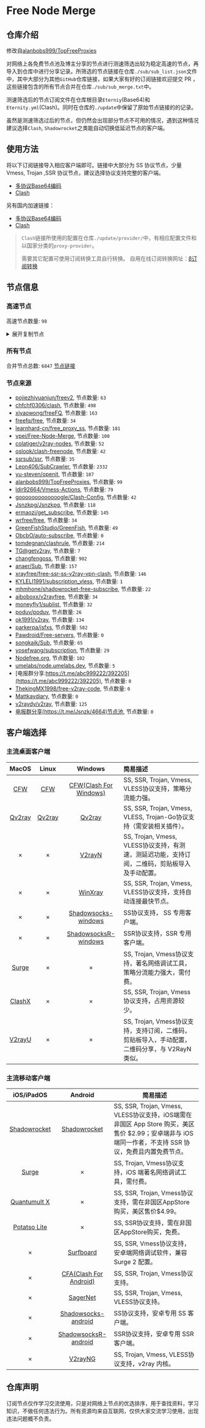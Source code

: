 # Free Node Merge

## 仓库介绍
修改自[alanbobs999/TopFreeProxies](https://github.com/alanbobs999/TopFreeProxies)

对网络上各免费节点池及博主分享的节点进行测速筛选出较为稳定高速的节点，再导入到仓库中进行分享记录。所筛选的节点链接在仓库`./sub/sub_list.json`文件中，其中大部分为其他`GitHub`仓库链接，如果大家有好的订阅链接欢迎提交 PR ，这些链接包含的所有节点合并在仓库`./sub/sub_merge.txt`中。

测速筛选后的节点订阅文件在仓库根目录`Eterniy`(Base64)和`Eternity.yml`(Clash)。同时在仓库的`./update`中保留了原始节点链接的的记录。

虽然是测速筛选过后的节点，但仍然会出现部分节点不可用的情况，遇到这种情况建议选择`Clash`, `Shadowrocket`之类能自动切换低延迟节点的客户端。

## 使用方法
将以下订阅链接导入相应客户端即可。链接中大部分为 SS 协议节点，少量 Vmess, Trojan ,SSR 协议节点，建议选择协议支持完整的客户端。

- [多协议Base64编码](https://raw.githubusercontent.com/arlenWKX/Free-Node-Merge/master/Eternity)
- [Clash](https://raw.githubusercontent.com/arlenWKX/Free-Node-Merge/main/Eternity.yml)

另有国内加速链接：

- [多协议Base64编码](https://cdn.jsdelivr.net/gh/arlenWKX/Free-Node-Merge@main/Eternity)
- [Clash](https://cdn.jsdelivr.net/gh/arlenWKX/Free-Node-Merge@main/Eternity.yml)

>`Clash`链接所使用的配置在仓库`./update/provider/`中，有相应配置文件和以国家分类的`proxy-provider`。
>
>需要其它配置可使用订阅转换工具自行转换。
>自用在线订阅转换网址：[β订阅转换](https://sc.vercel.app/)

## 节点信息
### 高速节点
高速节点数量: `98`
<details>
  <summary>展开复制节点</summary>

    vmess://eyJ2IjoiMiIsInBzIjoiUmVsYXlf8J+HuvCfh7hVUy3wn4e68J+HuFVTXzEzNDZfNDNfNjBNYl8xMDQiLCJhZGQiOiJ1c2Etd2FzaGluZ3Rvbi5sdnVmdC5jb20iLCJwb3J0IjoiNDQzIiwidHlwZSI6Im5vbmUiLCJpZCI6ImFiYTUwZGQ0LTU0ODQtM2IwNS1iMTRhLTQ2NjFjYWY4NjJkNSIsImFpZCI6IjQiLCJuZXQiOiJ3cyIsInBhdGgiOiIvd3MiLCJob3N0IjoidXNhLXdhc2hpbmd0b24ubHZ1ZnQuY29tIiwidGxzIjoidGxzIn0=
    vmess://eyJ2IjoiMiIsInBzIjoiUmVsYXlf8J+HuvCfh7hVUy3wn4e68J+HuFVTXzQ2XzE1XzExTWJfOSIsImFkZCI6InVzYS1kYWxsYXMubHZ1ZnQuY29tIiwicG9ydCI6IjQ0MyIsInR5cGUiOiJub25lIiwiaWQiOiJhYmE1MGRkNC01NDg0LTNiMDUtYjE0YS00NjYxY2FmODYyZDUiLCJhaWQiOiI0IiwibmV0Ijoid3MiLCJwYXRoIjoiL3dzIiwiaG9zdCI6InVzYS1kYWxsYXMubHZ1ZnQuY29tIiwidGxzIjoidGxzIn0=
    vmess://eyJ2IjoiMiIsInBzIjoiX+e+juWbvV9Zb3VUdWJlOlZW56eR5oqAXzk3IiwiYWRkIjoiNDUuMzUuODQuMTYyIiwicG9ydCI6IjQ0MyIsInR5cGUiOiJub25lIiwiaWQiOiJhYmE1MGRkNC01NDg0LTNiMDUtYjE0YS00NjYxY2FmODYyZDUiLCJhaWQiOiI0IiwibmV0Ijoid3MiLCJwYXRoIjoiL3dzIiwiaG9zdCI6InVzYS1kYWxsYXMubHZ1ZnQuY29tIiwidGxzIjoidGxzIn0=
    vmess://eyJ2IjoiMiIsInBzIjoiXzcwOSIsImFkZCI6InVzYS1kYWxsYXMubHZ1ZnQuY29tIiwicG9ydCI6IjQ0MyIsInR5cGUiOiJub25lIiwiaWQiOiJhYmE1MGRkNC01NDg0LTNiMDUtYjE0YS00NjYxY2FmODYyZDUiLCJhaWQiOiI0IiwibmV0Ijoid3MiLCJwYXRoIjoiL3dzIiwiaG9zdCI6InVzYS1kYWxsYXMubHZ1ZnQuY29tIiwidGxzIjoidGxzIn0=
    vmess://eyJ2IjoiMiIsInBzIjoi576O5Zu9IDA1MiIsImFkZCI6IjIwOC45OC40OC4yIiwicG9ydCI6IjQ0MyIsInR5cGUiOiJub25lIiwiaWQiOiJhYmE1MGRkNC01NDg0LTNiMDUtYjE0YS00NjYxY2FmODYyZDUiLCJhaWQiOiI0IiwibmV0Ijoid3MiLCJwYXRoIjoiL3dzIiwiaG9zdCI6Imllc2VpMWVpLmNvbSIsInRscyI6InRscyJ9
    vmess://eyJ2IjoiMiIsInBzIjoiVVNfMjY0OSB8NzcuMjhNYiIsImFkZCI6Imllc2VpMWVpLmNvbSIsInBvcnQiOiI0NDMiLCJ0eXBlIjoibm9uZSIsImlkIjoiYWJhNTBkZDQtNTQ4NC0zYjA1LWIxNGEtNDY2MWNhZjg2MmQ1IiwiYWlkIjoiNCIsIm5ldCI6IndzIiwicGF0aCI6Ii93cyIsImhvc3QiOiJpZXNlaTFlaS5jb20iLCJ0bHMiOiJ0bHMifQ==
    vmess://eyJ2IjoiMiIsInBzIjoi576O5Zu9IDA0MSIsImFkZCI6InVzYS1kYWxsYXMubHZ1ZnQuY29tIiwicG9ydCI6IjQ0MyIsInR5cGUiOiJub25lIiwiaWQiOiJhYmE1MGRkNC01NDg0LTNiMDUtYjE0YS00NjYxY2FmODYyZDUiLCJhaWQiOiI0IiwibmV0Ijoid3MiLCJwYXRoIjoiL3dzIiwiaG9zdCI6InVzYS1kYWxsYXMubHZ1ZnQuY29tIiwidGxzIjoidGxzIn0=
    vmess://eyJ2IjoiMiIsInBzIjoi576O5Zu9IDA1NSIsImFkZCI6Imllc2VpMWVpLmNvbSIsInBvcnQiOiI0NDMiLCJ0eXBlIjoibm9uZSIsImlkIjoiYWJhNTBkZDQtNTQ4NC0zYjA1LWIxNGEtNDY2MWNhZjg2MmQ1IiwiYWlkIjoiNCIsIm5ldCI6IndzIiwicGF0aCI6Ii93cyIsImhvc3QiOiJpZXNlaTFlaS5jb20iLCJ0bHMiOiJ0bHMifQ==
    vmess://eyJ2IjoiMiIsInBzIjoiQ0FfMzI2IHwxNTUuNThNYiIsImFkZCI6InVzYS1idWZmYWxvLmx2dWZ0LmNvbSIsInBvcnQiOiI0NDMiLCJ0eXBlIjoibm9uZSIsImlkIjoiYWJhNTBkZDQtNTQ4NC0zYjA1LWIxNGEtNDY2MWNhZjg2MmQ1IiwiYWlkIjoiNCIsIm5ldCI6IndzIiwicGF0aCI6Ii93cyIsImhvc3QiOiJ1c2EtYnVmZmFsby5sdnVmdC5jb20iLCJ0bHMiOiJ0bHMifQ==
    vmess://eyJ2IjoiMiIsInBzIjoi576O5Zu9IDA1MyIsImFkZCI6IjE5Mi45Ni4yMDQuMjUwIiwicG9ydCI6IjQ0MyIsInR5cGUiOiJub25lIiwiaWQiOiJhYmE1MGRkNC01NDg0LTNiMDUtYjE0YS00NjYxY2FmODYyZDUiLCJhaWQiOiI0IiwibmV0Ijoid3MiLCJwYXRoIjoiL3dzIiwiaG9zdCI6InVzYS13YXNoaW5ndG9uLmx2dWZ0LmNvbSIsInRscyI6InRscyJ9
    vmess://eyJ2IjoiMiIsInBzIjoi576O5Zu9IDA1MiIsImFkZCI6IjIwOC45OC40OC4yIiwicG9ydCI6IjQ0MyIsInR5cGUiOiJub25lIiwiaWQiOiJhYmE1MGRkNC01NDg0LTNiMDUtYjE0YS00NjYxY2FmODYyZDUiLCJhaWQiOiI0IiwibmV0Ijoid3MiLCJwYXRoIjoiL3dzIiwiaG9zdCI6Imllc2VpMWVpLmNvbSIsInRscyI6InRscyJ9
    vmess://eyJ2IjoiMiIsInBzIjoiUmVsYXlf8J+HuvCfh7hVUy3wn4e68J+HuFVTXzQ2XzE1XzExTWJfOSIsImFkZCI6InVzYS1kYWxsYXMubHZ1ZnQuY29tIiwicG9ydCI6IjQ0MyIsInR5cGUiOiJub25lIiwiaWQiOiJhYmE1MGRkNC01NDg0LTNiMDUtYjE0YS00NjYxY2FmODYyZDUiLCJhaWQiOiI0IiwibmV0Ijoid3MiLCJwYXRoIjoiL3dzIiwiaG9zdCI6InVzYS1kYWxsYXMubHZ1ZnQuY29tIiwidGxzIjoidGxzIn0=
    vmess://eyJ2IjoiMiIsInBzIjoiUmVsYXlf576O5Zu9LV8yMjQ3IiwiYWRkIjoiMTkyLjk2LjIwNC4yNTAiLCJwb3J0IjoiNDQzIiwidHlwZSI6Im5vbmUiLCJpZCI6ImFiYTUwZGQ0LTU0ODQtM2IwNS1iMTRhLTQ2NjFjYWY4NjJkNSIsImFpZCI6IjQiLCJuZXQiOiJ3cyIsInBhdGgiOiIvd3MiLCJob3N0IjoidXNhLXdhc2hpbmd0b24ubHZ1ZnQuY29tIiwidGxzIjoidGxzIn0=
    vmess://eyJ2IjoiMiIsInBzIjoiVVMtT3Blbml0Lm1sIiwiYWRkIjoidXNhLXdhc2hpbmd0b24ubHZ1ZnQuY29tIiwicG9ydCI6IjQ0MyIsInR5cGUiOiJub25lIiwiaWQiOiJhYmE1MGRkNC01NDg0LTNiMDUtYjE0YS00NjYxY2FmODYyZDUiLCJhaWQiOiI0IiwibmV0Ijoid3MiLCJwYXRoIjoiL3dzIiwiaG9zdCI6InVzYS13YXNoaW5ndG9uLmx2dWZ0LmNvbSIsInRscyI6InRscyJ9
    vmess://eyJ2IjoiMiIsInBzIjoiVVNfMjU5OSB8MTk4LjI3TWIiLCJhZGQiOiJ1c2Etd2FzaGluZ3Rvbi5sdnVmdC5jb20iLCJwb3J0IjoiNDQzIiwidHlwZSI6Im5vbmUiLCJpZCI6ImFiYTUwZGQ0LTU0ODQtM2IwNS1iMTRhLTQ2NjFjYWY4NjJkNSIsImFpZCI6IjQiLCJuZXQiOiJ3cyIsInBhdGgiOiIvd3MiLCJob3N0IjoidXNhLXdhc2hpbmd0b24ubHZ1ZnQuY29tIiwidGxzIjoidGxzIn0=
    vmess://eyJ2IjoiMiIsInBzIjoiVVNfMjYxOCB8NjAuNDVNYiIsImFkZCI6Imllc2VpMWVpLmNvbSIsInBvcnQiOiI0NDMiLCJ0eXBlIjoibm9uZSIsImlkIjoiYWJhNTBkZDQtNTQ4NC0zYjA1LWIxNGEtNDY2MWNhZjg2MmQ1IiwiYWlkIjoiNCIsIm5ldCI6IndzIiwicGF0aCI6Ii93cyIsImhvc3QiOiJpZXNlaTFlaS5jb20iLCJ0bHMiOiJ0bHMifQ==
    vmess://eyJ2IjoiMiIsInBzIjoi576O5Zu9IDA0MCIsImFkZCI6IjE5Mi4xODYuMTI5LjY2IiwicG9ydCI6IjQ0MyIsInR5cGUiOiJub25lIiwiaWQiOiJhYmE1MGRkNC01NDg0LTNiMDUtYjE0YS00NjYxY2FmODYyZDUiLCJhaWQiOiI0IiwibmV0Ijoid3MiLCJwYXRoIjoiL3dzIiwiaG9zdCI6InVzYS1idWZmYWxvLmx2dWZ0LmNvbSIsInRscyI6InRscyJ9
    vmess://eyJ2IjoiMiIsInBzIjoiVVMtT3Blbml0Lm1sIiwiYWRkIjoidXNhLWRhbGxhcy5sdnVmdC5jb20iLCJwb3J0IjoiNDQzIiwidHlwZSI6Im5vbmUiLCJpZCI6ImFiYTUwZGQ0LTU0ODQtM2IwNS1iMTRhLTQ2NjFjYWY4NjJkNSIsImFpZCI6IjQiLCJuZXQiOiJ3cyIsInBhdGgiOiIvd3MiLCJob3N0IjoidXNhLWRhbGxhcy5sdnVmdC5jb20iLCJ0bHMiOiJ0bHMifQ==
    vmess://eyJ2IjoiMiIsInBzIjoiVVNfMjYwOSB8MTM4LjMzTWIiLCJhZGQiOiJ1c2EtZGFsbGFzLmx2dWZ0LmNvbSIsInBvcnQiOiI0NDMiLCJ0eXBlIjoibm9uZSIsImlkIjoiYWJhNTBkZDQtNTQ4NC0zYjA1LWIxNGEtNDY2MWNhZjg2MmQ1IiwiYWlkIjoiNCIsIm5ldCI6IndzIiwicGF0aCI6Ii93cyIsImhvc3QiOiJ1c2EtZGFsbGFzLmx2dWZ0LmNvbSIsInRscyI6InRscyJ9
    vmess://eyJ2IjoiMiIsInBzIjoi576O5Zu9IDA0MCIsImFkZCI6IjE5Mi4xODYuMTI5LjY2IiwicG9ydCI6IjQ0MyIsInR5cGUiOiJub25lIiwiaWQiOiJhYmE1MGRkNC01NDg0LTNiMDUtYjE0YS00NjYxY2FmODYyZDUiLCJhaWQiOiI0IiwibmV0Ijoid3MiLCJwYXRoIjoiL3dzIiwiaG9zdCI6InVzYS1idWZmYWxvLmx2dWZ0LmNvbSIsInRscyI6InRscyJ9
    vmess://eyJ2IjoiMiIsInBzIjoi576O5Zu9IDAzOSIsImFkZCI6InVzYS1idWZmYWxvLmx2dWZ0LmNvbSIsInBvcnQiOiI0NDMiLCJ0eXBlIjoibm9uZSIsImlkIjoiYWJhNTBkZDQtNTQ4NC0zYjA1LWIxNGEtNDY2MWNhZjg2MmQ1IiwiYWlkIjoiNCIsIm5ldCI6IndzIiwicGF0aCI6Ii93cyIsImhvc3QiOiJ1c2EtYnVmZmFsby5sdnVmdC5jb20iLCJ0bHMiOiJ0bHMifQ==
    vmess://eyJ2IjoiMiIsInBzIjoi576O5Zu9IDA0MSIsImFkZCI6IjE5Mi4xODYuMTI5LjY2IiwicG9ydCI6IjQ0MyIsInR5cGUiOiJub25lIiwiaWQiOiJhYmE1MGRkNC01NDg0LTNiMDUtYjE0YS00NjYxY2FmODYyZDUiLCJhaWQiOiI0IiwibmV0Ijoid3MiLCJwYXRoIjoiL3dzIiwiaG9zdCI6InVzYS1idWZmYWxvLmx2dWZ0LmNvbSIsInRscyI6InRscyJ9
    vmess://eyJ2IjoiMiIsInBzIjoiQ0FfMzE5IHwxNDkuNDJNYiIsImFkZCI6InVzYS1idWZmYWxvLmx2dWZ0LmNvbSIsInBvcnQiOiI0NDMiLCJ0eXBlIjoibm9uZSIsImlkIjoiYWJhNTBkZDQtNTQ4NC0zYjA1LWIxNGEtNDY2MWNhZjg2MmQ1IiwiYWlkIjoiNCIsIm5ldCI6IndzIiwicGF0aCI6Ii93cyIsImhvc3QiOiJ1c2EtYnVmZmFsby5sdnVmdC5jb20iLCJ0bHMiOiJ0bHMifQ==
    vmess://eyJ2IjoiMiIsInBzIjoi576O5Zu9IDA1OSIsImFkZCI6InVzYS13YXNoaW5ndG9uLmx2dWZ0LmNvbSIsInBvcnQiOiI0NDMiLCJ0eXBlIjoibm9uZSIsImlkIjoiYWJhNTBkZDQtNTQ4NC0zYjA1LWIxNGEtNDY2MWNhZjg2MmQ1IiwiYWlkIjoiNCIsIm5ldCI6IndzIiwicGF0aCI6Ii93cyIsImhvc3QiOiJ1c2Etd2FzaGluZ3Rvbi5sdnVmdC5jb20iLCJ0bHMiOiJ0bHMifQ==
    trojan://05742120-ce23-4cc8-88f5-6d221ce45bf4@fhcarm1.gaox.ml:443?allowInsecure=1#US_2702%20%7C87.65Mb
    vmess://eyJ2IjoiMiIsInBzIjoi576O5Zu9IDA2MiIsImFkZCI6IjY1LjQ5LjIxNC4xODUiLCJwb3J0IjoiMzA2NTgiLCJ0eXBlIjoibm9uZSIsImlkIjoiMzUxYzY0YzEtMmY3ZC00OTAwLWEyZDItOGYwOWE2NTAxNjAzIiwiYWlkIjoiMCIsIm5ldCI6InRjcCIsInBhdGgiOiIvc3Nyc3ViIiwiaG9zdCI6InY0LnNzcnN1Yi5jb20iLCJ0bHMiOiIifQ==
    vmess://eyJ2IjoiMiIsInBzIjoi6L+Z5Lqb6IqC54K55Y+q6IO95aSH55So5oiW6ICF6Ziy5q2i5aSx6IGU77yM6Jm954S26LSo6YeP5bm25LiN5piv5b6I5aW977yM5Lmf6K+35L2O6LCD5L2/55SoOikiLCJhZGQiOiI2NS40OS4yMTQuMTg1IiwicG9ydCI6IjMwNjU4IiwidHlwZSI6Im5vbmUiLCJpZCI6IjM1MWM2NGMxLTJmN2QtNDkwMC1hMmQyLThmMDlhNjUwMTYwMyIsImFpZCI6IjAiLCJuZXQiOiJ0Y3AiLCJwYXRoIjoiLyIsImhvc3QiOiI2NS40OS4yMTQuMTg1IiwidGxzIjoiIn0=
    vmess://eyJ2IjoiMiIsInBzIjoi576O5Zu9IDA1MyIsImFkZCI6IjE5Mi45Ni4yMDQuMjUwIiwicG9ydCI6IjQ0MyIsInR5cGUiOiJub25lIiwiaWQiOiJhYmE1MGRkNC01NDg0LTNiMDUtYjE0YS00NjYxY2FmODYyZDUiLCJhaWQiOiI0IiwibmV0Ijoid3MiLCJwYXRoIjoiL3dzIiwiaG9zdCI6InVzYS13YXNoaW5ndG9uLmx2dWZ0LmNvbSIsInRscyI6InRscyJ9
    vmess://eyJ2IjoiMiIsInBzIjoiVVMiLCJhZGQiOiI2NS40OS4yMTQuMTg1IiwicG9ydCI6IjMwNjU4IiwidHlwZSI6Im5vbmUiLCJpZCI6IjM1MWM2NGMxLTJmN2QtNDkwMC1hMmQyLThmMDlhNjUwMTYwMyIsImFpZCI6IjAiLCJuZXQiOiJ0Y3AiLCJwYXRoIjoiL3dzIiwiaG9zdCI6IjE1NC45NC4yMTQuMiIsInRscyI6IiJ9
    vmess://eyJ2IjoiMiIsInBzIjoi576O5Zu9XzI2MzciLCJhZGQiOiI2NS40OS4yMTQuMTg1IiwicG9ydCI6IjMwNjU4IiwidHlwZSI6Im5vbmUiLCJpZCI6IjM1MWM2NGMxLTJmN2QtNDkwMC1hMmQyLThmMDlhNjUwMTYwMyIsImFpZCI6IjAiLCJuZXQiOiJ0Y3AiLCJwYXRoIjoiLyIsImhvc3QiOiIiLCJ0bHMiOiIifQ==
    vmess://eyJ2IjoiMiIsInBzIjoiVVMtT3Blbml0Lm1sIiwiYWRkIjoiMTg1LjIwMi4xNzIuMjQzIiwicG9ydCI6IjQwOTQxIiwidHlwZSI6Im5vbmUiLCJpZCI6IjQ4NTM3ODIwLTE0ZjMtNGRlNy1kMjZlLWEzYjg4YmNmMDE1YSIsImFpZCI6IjAiLCJuZXQiOiJ0Y3AiLCJwYXRoIjoiL3dzIiwiaG9zdCI6IjE1NC45NC4yMTQuMiIsInRscyI6IiJ9
    vmess://eyJ2IjoiMiIsInBzIjoi576O5Zu9IiwiYWRkIjoiNjUuNDkuMjE0LjE4NSIsInBvcnQiOiIzMDY1OCIsInR5cGUiOiJub25lIiwiaWQiOiIzNTFjNjRjMS0yZjdkLTQ5MDAtYTJkMi04ZjA5YTY1MDE2MDMiLCJhaWQiOiIwIiwibmV0IjoidGNwIiwicGF0aCI6Ii8iLCJob3N0IjoiNjUuNDkuMjE0LjE4NSIsInRscyI6IiJ9
    vmess://eyJ2IjoiMiIsInBzIjoi576O5Zu9IiwiYWRkIjoiNjUuNDkuMjE0LjE4NSIsInBvcnQiOiIzMDY1OCIsInR5cGUiOiJub25lIiwiaWQiOiIzNTFjNjRjMS0yZjdkLTQ5MDAtYTJkMi04ZjA5YTY1MDE2MDMiLCJhaWQiOiIwIiwibmV0IjoidGNwIiwicGF0aCI6Ii93cyIsImhvc3QiOiI2NS40OS4yMTQuMTg1IiwidGxzIjoiIn0=
    vmess://eyJ2IjoiMiIsInBzIjoiVVNfMjY2MiB8MTI5LjgwTWIiLCJhZGQiOiJ1c2EtZGFsbGFzLmx2dWZ0LmNvbSIsInBvcnQiOiI0NDMiLCJ0eXBlIjoibm9uZSIsImlkIjoiYWJhNTBkZDQtNTQ4NC0zYjA1LWIxNGEtNDY2MWNhZjg2MmQ1IiwiYWlkIjoiNCIsIm5ldCI6IndzIiwicGF0aCI6Ii93cyIsImhvc3QiOiJ1c2EtZGFsbGFzLmx2dWZ0LmNvbSIsInRscyI6InRscyJ9
    vmess://eyJ2IjoiMiIsInBzIjoi576O5Zu9IDA1NyIsImFkZCI6IjE4NS4yMDIuMTcyLjI0MyIsInBvcnQiOiI0MDk0MSIsInR5cGUiOiJub25lIiwiaWQiOiI0ODUzNzgyMC0xNGYzLTRkZTctZDI2ZS1hM2I4OGJjZjAxNWEiLCJhaWQiOiIwIiwibmV0IjoidGNwIiwicGF0aCI6Ii93cyIsImhvc3QiOiJsdnVmdC5jb20iLCJ0bHMiOiIifQ==
    vmess://eyJ2IjoiMiIsInBzIjoiVVMiLCJhZGQiOiI2NS40OS4yMTQuMTg1IiwicG9ydCI6IjMwNjU4IiwidHlwZSI6Im5vbmUiLCJpZCI6IjM1MWM2NGMxLTJmN2QtNDkwMC1hMmQyLThmMDlhNjUwMTYwMyIsImFpZCI6IjAiLCJuZXQiOiJ0Y3AiLCJwYXRoIjoiLyIsImhvc3QiOiIxMDQuMTY4LjEzLjgiLCJ0bHMiOiIifQ==
    trojan://e23f408a-012e-4030-8b31-02022031cb50@fhcamd1.gaox.ml:443?allowInsecure=1#NL_1042%20%7C45.30Mb
    trojan://05742120-ce23-4cc8-88f5-6d221ce45bf4@fhcarm1.gaox.ml:443?allowInsecure=0#github.com%2Fv2rayfree%20-%20%E7%BE%8E%E5%9B%BD%20%2018
    trojan://05742120-ce23-4cc8-88f5-6d221ce45bf4@fhcarm1.gaox.ml:443?allowInsecure=1#%E7%BE%8E%E5%9B%BD%28nodefree.org%2B%E5%85%8D%E8%B4%B9%E8%8A%82%E7%82%B9%E6%AF%8F%E6%97%A5%E6%9B%B4%E6%96%B0%29_10
    vmess://eyJ2IjoiMiIsInBzIjoiVVNfMjYwNCB8MTA2LjM1TWIiLCJhZGQiOiIxODUuMjAyLjE3Mi4yNDMiLCJwb3J0IjoiNDA5NDEiLCJ0eXBlIjoibm9uZSIsImlkIjoiNDg1Mzc4MjAtMTRmMy00ZGU3LWQyNmUtYTNiODhiY2YwMTVhIiwiYWlkIjoiMCIsIm5ldCI6InRjcCIsInBhdGgiOiIvIiwiaG9zdCI6IiIsInRscyI6IiJ9
    vmess://eyJ2IjoiMiIsInBzIjoi5qyi6L+O6K6i6ZiF6ZKx56eR5oqAMDQzMF/wn4e68J+HuF9VU1/nvo7lm71fNDAiLCJhZGQiOiJzYW5mcmFuY2lzY29sYWZheWV0dGUuY2x1YiIsInBvcnQiOiI0NDMiLCJ0eXBlIjoibm9uZSIsImlkIjoiY2MwYjQ0NjktYzBlNS00ZWZiLThmNjktYTZkZjY0ZGIyNGVlIiwiYWlkIjoiMCIsIm5ldCI6IndzIiwicGF0aCI6Ii9uZXVyb21hbmNlciIsImhvc3QiOiJzYW5mcmFuY2lzY29sYWZheWV0dGUuY2x1YiIsInRscyI6InRscyJ9
    trojan://05742120-ce23-4cc8-88f5-6d221ce45bf4@fhcarm1.gaox.ml:443?allowInsecure=1#US_2702%20%7C87.65Mb
    trojan://05742120-ce23-4cc8-88f5-6d221ce45bf4@fhcarm1.gaox.ml:443?allowInsecure=0#github.com%2Ffreefq%20-%20%E7%BE%8E%E5%9B%BD%20%2022
    vmess://eyJ2IjoiMiIsInBzIjoi576O5Zu9IiwiYWRkIjoiMTA0LjI0My4yNi4xMTIiLCJwb3J0IjoiMjE3MzUiLCJ0eXBlIjoibm9uZSIsImlkIjoiMDQ1ZjU5NTctMTU3ZC00NjY0LThiOGQtMWIyZmRhMjAyMzg4IiwiYWlkIjoiMCIsIm5ldCI6IndzIiwicGF0aCI6Ii8iLCJob3N0IjoiIiwidGxzIjoiIn0=
    vmess://eyJ2IjoiMiIsInBzIjoiVVMtT3Blbml0Lm1sIiwiYWRkIjoiNjUuNDkuMjE0LjE4NSIsInBvcnQiOiIzMDY1OCIsInR5cGUiOiJub25lIiwiaWQiOiIzNTFjNjRjMS0yZjdkLTQ5MDAtYTJkMi04ZjA5YTY1MDE2MDMiLCJhaWQiOiIwIiwibmV0IjoidGNwIiwicGF0aCI6Ii8iLCJob3N0IjoiMTA0LjE2OC4xMy44IiwidGxzIjoiIn0=
    ss://Y2hhY2hhMjAtaWV0Zi1wb2x5MTMwNTpHIXlCd1BXSDNWYW8@51.161.118.38:805#CA%E5%8A%A0%E6%8B%BF%E5%A4%A7%28Youtube%E6%8A%80%E6%9C%AF%E5%88%86%E4%BA%AB%E5%AE%A4%29
    trojan://05742120-ce23-4cc8-88f5-6d221ce45bf4@fhcarm1.gaox.ml:443?allowInsecure=0#Relay_%F0%9F%87%BA%F0%9F%87%B8US-%F0%9F%87%BA%F0%9F%87%B8US_651%20%7C21.11Mb
    trojan://05742120-ce23-4cc8-88f5-6d221ce45bf4@fhcarm1.gaox.ml:443?allowInsecure=1#%E7%BE%8E%E5%9B%BD%28nodefree.org%2B%E5%85%8D%E8%B4%B9%E8%8A%82%E7%82%B9%E6%AF%8F%E6%97%A5%E6%9B%B4%E6%96%B0%29_10
    vmess://eyJ2IjoiMiIsInBzIjoiVVMtT3Blbml0Lm1sIiwiYWRkIjoiYWEua2F5YWxvLmNvbSIsInBvcnQiOiIyNjI2NyIsInR5cGUiOiJub25lIiwiaWQiOiI5NzU3Y2RiYS1jNzViLTRiOTQtOWUzMS03OTU2ZGM3ZDg1MmEiLCJhaWQiOiIwIiwibmV0Ijoid3MiLCJwYXRoIjoiL3dpcyIsImhvc3QiOiJhYS5rYXlhbG8uY29tIiwidGxzIjoiIn0=
    trojan://e23f408a-012e-4030-8b31-02022031cb50@fhcamd1.gaox.ml:443?allowInsecure=1#NL_1037%20%7C85.01Mb
    trojan://05742120-ce23-4cc8-88f5-6d221ce45bf4@fhcarm1.gaox.ml:443?allowInsecure=0#%E8%BF%99%E4%BA%9B%E8%8A%82%E7%82%B9%E5%8F%AA%E8%83%BD%E5%A4%87%E7%94%A8%E6%88%96%E8%80%85%E9%98%B2%E6%AD%A2%E5%A4%B1%E8%81%94%EF%BC%8C%E8%99%BD%E7%84%B6%E8%B4%A8%E9%87%8F%E5%B9%B6%E4%B8%8D%E6%98%AF%E5%BE%88%E5%A5%BD%EF%BC%8C%E4%B9%9F%E8%AF%B7%E4%BD%8E%E8%B0%83%E4%BD%BF%E7%94%A8%3A%29
    vmess://eyJ2IjoiMiIsInBzIjoi576O5Zu977yIVEdhdOmYv+S8n+enkeaKgC/msrnnrqHvvIk1Xzk2IiwiYWRkIjoiMTg1LjIwMi4xNzIuMjQzIiwicG9ydCI6IjQwOTQxIiwidHlwZSI6Im5vbmUiLCJpZCI6IjQ4NTM3ODIwLTE0ZjMtNGRlNy1kMjZlLWEzYjg4YmNmMDE1YSIsImFpZCI6IjAiLCJuZXQiOiJ0Y3AiLCJwYXRoIjoiLyIsImhvc3QiOiIiLCJ0bHMiOiIifQ==
    vmess://eyJ2IjoiMiIsInBzIjoiUmVsYXlfXzE1OV83N01iXzYxIiwiYWRkIjoic2FuZnJhbmNpc2NvbGFmYXlldHRlLmNsdWIiLCJwb3J0IjoiNDQzIiwidHlwZSI6Im5vbmUiLCJpZCI6ImNjMGI0NDY5LWMwZTUtNGVmYi04ZjY5LWE2ZGY2NGRiMjRlZSIsImFpZCI6IjAiLCJuZXQiOiJ3cyIsInBhdGgiOiIvbmV1cm9tYW5jZXIiLCJob3N0Ijoic2FuZnJhbmNpc2NvbGFmYXlldHRlLmNsdWIiLCJ0bHMiOiJ0bHMifQ==
    vmess://eyJ2IjoiMiIsInBzIjoi576O5Zu9IDA0NyIsImFkZCI6InNhbmZyYW5jaXNjb2xhZmF5ZXR0ZS5jbHViIiwicG9ydCI6IjQ0MyIsInR5cGUiOiJub25lIiwiaWQiOiJjYzBiNDQ2OS1jMGU1LTRlZmItOGY2OS1hNmRmNjRkYjI0ZWUiLCJhaWQiOiIwIiwibmV0Ijoid3MiLCJwYXRoIjoiL25ldXJvbWFuY2VyIiwiaG9zdCI6InNhbmZyYW5jaXNjb2xhZmF5ZXR0ZS5jbHViIiwidGxzIjoidGxzIn0=
    trojan://58d32c66-43b1-4561-9951-d87c9123774e@jgwld4.gaox.ml:443?allowInsecure=0&sni=jgwld4.gaox.ml#GB-%E9%AB%98%E9%80%9F%E8%8A%82%E7%82%B9%E8%B4%AD%E4%B9%B0%EF%BC%9Av1.mk%2Fvip%EF%BC%88%E6%B5%8F%E8%A7%88%E5%99%A8%E6%89%93%E5%BC%80%EF%BC%89
    trojan://71b55a84-3fac-4458-abff-eaad79219c91@jgwld3.gaox.ml:443?allowInsecure=1#%E6%AC%A7%E6%B4%B2%28%E6%AC%A2%E8%BF%8E%E8%AE%A2%E9%98%85Youtube%E7%A0%B4%E8%A7%A3%E8%B5%84%E6%BA%90%E5%90%9B%29
    trojan://71b55a84-3fac-4458-abff-eaad79219c91@jgwld3.gaox.ml:443?allowInsecure=1#GB-Openit.ml
    vmess://eyJ2IjoiMiIsInBzIjoiU0dfMTI1MiB8NTguNDFNYiIsImFkZCI6InNhbmZyYW5jaXNjb2xhZmF5ZXR0ZS5jbHViIiwicG9ydCI6IjQ0MyIsInR5cGUiOiJub25lIiwiaWQiOiJjYzBiNDQ2OS1jMGU1LTRlZmItOGY2OS1hNmRmNjRkYjI0ZWUiLCJhaWQiOiIwIiwibmV0Ijoid3MiLCJwYXRoIjoiL25ldXJvbWFuY2VyIiwiaG9zdCI6InNhbmZyYW5jaXNjb2xhZmF5ZXR0ZS5jbHViIiwidGxzIjoidGxzIn0=
    vmess://eyJ2IjoiMiIsInBzIjoi576O5Zu9IDA2MiIsImFkZCI6IjY3LjIxLjcyLjQxIiwicG9ydCI6IjQ0MyIsInR5cGUiOiJub25lIiwiaWQiOiIyNTY2ZDAwZi0yMThjLTQ4ZjctOWEzNi0xM2QzZDZmMWE3MjQiLCJhaWQiOiI2NCIsIm5ldCI6IndzIiwicGF0aCI6Ii9wYXRoLzE3MzQxODE0MTEyMyIsImhvc3QiOiJ3d3cuMTcwODAxMDAueHl6IiwidGxzIjoidGxzIn0=
    ss://YWVzLTI1Ni1nY206UENubkg2U1FTbmZvUzI3@54.38.72.170:8091#%28Youtube%E6%8A%80%E6%9C%AF%E5%88%86%E4%BA%AB%E5%AE%A4%29%F0%9F%87%AB%F0%9F%87%B7%E6%B3%95%E5%9B%BD%207
    vmess://eyJ2IjoiMiIsInBzIjoiVVMtT3Blbml0Lm1sIiwiYWRkIjoiMTUwLjIzMC40My42NSIsInBvcnQiOiIxNDU2NCIsInR5cGUiOiJub25lIiwiaWQiOiIxNTU2ZTA0MC0zMWQzLTRjNDctYjBkMi1kZGY4ODgwMTBiNGUiLCJhaWQiOiIwIiwibmV0IjoidGNwIiwicGF0aCI6Ii93cyIsImhvc3QiOiIxNTQuOTQuMjE0LjIiLCJ0bHMiOiIifQ==
    vmess://eyJ2IjoiMiIsInBzIjoi576O5Zu9IDA1NyIsImFkZCI6IjE4NS4yMDIuMTcyLjI0MyIsInBvcnQiOiI0MDk0MSIsInR5cGUiOiJub25lIiwiaWQiOiI0ODUzNzgyMC0xNGYzLTRkZTctZDI2ZS1hM2I4OGJjZjAxNWEiLCJhaWQiOiIwIiwibmV0IjoidGNwIiwicGF0aCI6Ii93cyIsImhvc3QiOiJsdnVmdC5jb20iLCJ0bHMiOiIifQ==
    vmess://eyJ2IjoiMiIsInBzIjoi576O5Zu9IDA3NiIsImFkZCI6IjE1MC4yMzAuNDMuNjUiLCJwb3J0IjoiMTQ1NjQiLCJ0eXBlIjoibm9uZSIsImlkIjoiMTU1NmUwNDAtMzFkMy00YzQ3LWIwZDItZGRmODg4MDEwYjRlIiwiYWlkIjoiMCIsIm5ldCI6InRjcCIsInBhdGgiOiIvIiwiaG9zdCI6IiIsInRscyI6IiJ9
    vmess://eyJ2IjoiMiIsInBzIjoi576O5Zu9IDA0OCIsImFkZCI6IjY1LjQ5LjIxNC4xODUiLCJwb3J0IjoiMzA2NTgiLCJ0eXBlIjoibm9uZSIsImlkIjoiMzUxYzY0YzEtMmY3ZC00OTAwLWEyZDItOGYwOWE2NTAxNjAzIiwiYWlkIjoiMCIsIm5ldCI6InRjcCIsInBhdGgiOiIvbmV1cm9tYW5jZXIiLCJob3N0Ijoic2FuZnJhbmNpc2NvbGFmYXlldHRlLmNsdWIiLCJ0bHMiOiIifQ==
    vmess://eyJ2IjoiMiIsInBzIjoi576O5Zu9IDA1MCIsImFkZCI6IjIwLjEyMy4xODcuMjEyIiwicG9ydCI6IjI3OTMxIiwidHlwZSI6Im5vbmUiLCJpZCI6IjI1NmVhZTQxLTBiOGYtNGZhYS1iY2U4LTYzNjYwMTFkYzE5ZiIsImFpZCI6IjAiLCJuZXQiOiJ0Y3AiLCJwYXRoIjoiL2luZGV4IiwiaG9zdCI6ImhrYXoxLnhtcnRoLW5vZGUueHl6IiwidGxzIjoiIn0=
    trojan://05742120-ce23-4cc8-88f5-6d221ce45bf4@fhcarm1.gaox.ml:443?allowInsecure=0#github.com%2Ffreefq%20-%20%E7%BE%8E%E5%9B%BD%20%2018
    trojan://sharecentre@ussc.scsevers.cf:443?allowInsecure=1#US_2700%20%7C77.61Mb
    vmess://eyJ2IjoiMiIsInBzIjoi6L+Z5Lqb6IqC54K55Y+q6IO95aSH55So5oiW6ICF6Ziy5q2i5aSx6IGU77yM6Jm954S26LSo6YeP5bm25LiN5piv5b6I5aW977yM5Lmf6K+35L2O6LCD5L2/55SoOikiLCJhZGQiOiIyMC4xMjMuMTg3LjIxMiIsInBvcnQiOiIyNzkzMSIsInR5cGUiOiJub25lIiwiaWQiOiIyNTZlYWU0MS0wYjhmLTRmYWEtYmNlOC02MzY2MDExZGMxOWYiLCJhaWQiOiIwIiwibmV0IjoidGNwIiwicGF0aCI6Ii8iLCJob3N0IjoiMjAuMTIzLjE4Ny4yMTIiLCJ0bHMiOiIifQ==
    vmess://eyJ2IjoiMiIsInBzIjoi576O5Zu9RFhDIFRlY2hub2xvZ3kgNSIsImFkZCI6IjIwLjEyMy4xODcuMjEyIiwicG9ydCI6IjI3OTMxIiwidHlwZSI6Im5vbmUiLCJpZCI6IjI1NmVhZTQxLTBiOGYtNGZhYS1iY2U4LTYzNjYwMTFkYzE5ZiIsImFpZCI6IjAiLCJuZXQiOiJ0Y3AiLCJwYXRoIjoiLyIsImhvc3QiOiIiLCJ0bHMiOiIifQ==
    vmess://eyJ2IjoiMiIsInBzIjoiVVMiLCJhZGQiOiIxNTUuMjQ4LjIwMi4yMDMiLCJwb3J0IjoiMTQ1NjQiLCJ0eXBlIjoibm9uZSIsImlkIjoiNGEwZGEzNzktYTdjYy00Mzg5LTg4ZDctNDU1MTRiODk2ODgzIiwiYWlkIjoiMCIsIm5ldCI6InRjcCIsInBhdGgiOiIvIiwiaG9zdCI6IjYxLjIyMi4yMDIuMTQwIiwidGxzIjoiIn0=
    vmess://eyJ2IjoiMiIsInBzIjoiTkwiLCJhZGQiOiIyMC4xMjMuMTg3LjIxMiIsInBvcnQiOiIyNzkzMSIsInR5cGUiOiJub25lIiwiaWQiOiIyNTZlYWU0MS0wYjhmLTRmYWEtYmNlOC02MzY2MDExZGMxOWYiLCJhaWQiOiIwIiwibmV0IjoidGNwIiwicGF0aCI6Ii8iLCJob3N0IjoiMTA0LjE2OC4xMy44IiwidGxzIjoiIn0=
    vmess://eyJ2IjoiMiIsInBzIjoiR0JfNzY5IHw1MS4yMU1iIiwiYWRkIjoidWstbWFuY2hlc3Rlci5laXcyZWVtby5jb20iLCJwb3J0IjoiNDQzIiwidHlwZSI6Im5vbmUiLCJpZCI6ImFiYTUwZGQ0LTU0ODQtM2IwNS1iMTRhLTQ2NjFjYWY4NjJkNSIsImFpZCI6IjQiLCJuZXQiOiJ3cyIsInBhdGgiOiIvd3MiLCJob3N0IjoidWstbWFuY2hlc3Rlci5laXcyZWVtby5jb20iLCJ0bHMiOiJ0bHMifQ==
    vmess://eyJ2IjoiMiIsInBzIjoi6I235YWwIiwiYWRkIjoiMjAuMTIzLjE4Ny4yMTIiLCJwb3J0IjoiMjc5MzEiLCJ0eXBlIjoibm9uZSIsImlkIjoiMjU2ZWFlNDEtMGI4Zi00ZmFhLWJjZTgtNjM2NjAxMWRjMTlmIiwiYWlkIjoiMCIsIm5ldCI6InRjcCIsInBhdGgiOiIvd2lzIiwiaG9zdCI6IjIwLjEyMy4xODcuMjEyIiwidGxzIjoiIn0=
    trojan://d7fd8aaa-4581-4281-80aa-4b63e5e1f157@jgwld2.gaox.ml:443?allowInsecure=0#Relay_%F0%9F%87%AC%F0%9F%87%A7GB-%F0%9F%87%AC%F0%9F%87%A7GB_347%20%7C%206.59Mb
    vmess://eyJ2IjoiMiIsInBzIjoi576O5Zu9XzI2MzgiLCJhZGQiOiIyMC4xMjMuMTg3LjIxMiIsInBvcnQiOiIyNzkzMSIsInR5cGUiOiJub25lIiwiaWQiOiIyNTZlYWU0MS0wYjhmLTRmYWEtYmNlOC02MzY2MDExZGMxOWYiLCJhaWQiOiIwIiwibmV0IjoidGNwIiwicGF0aCI6Ii8iLCJob3N0IjoiIiwidGxzIjoiIn0=
    vmess://eyJ2IjoiMiIsInBzIjoiTkwtT3Blbml0Lm1sIiwiYWRkIjoiMjAuMTIzLjE4Ny4yMTIiLCJwb3J0IjoiMjc5MzEiLCJ0eXBlIjoibm9uZSIsImlkIjoiMjU2ZWFlNDEtMGI4Zi00ZmFhLWJjZTgtNjM2NjAxMWRjMTlmIiwiYWlkIjoiMCIsIm5ldCI6InRjcCIsInBhdGgiOiIvIiwiaG9zdCI6IjEwNC4xNjguMTMuOCIsInRscyI6IiJ9
    vmess://eyJ2IjoiMiIsInBzIjoiTkwiLCJhZGQiOiIyMC4xMjMuMTg3LjIxMiIsInBvcnQiOiIyNzkzMSIsInR5cGUiOiJub25lIiwiaWQiOiIyNTZlYWU0MS0wYjhmLTRmYWEtYmNlOC02MzY2MDExZGMxOWYiLCJhaWQiOiIwIiwibmV0IjoidGNwIiwicGF0aCI6Ii93cyIsImhvc3QiOiI0NS4zNS44NC4xNjIiLCJ0bHMiOiIifQ==
    vmess://eyJ2IjoiMiIsInBzIjoiXzE0MV83Nk1iXzY2IiwiYWRkIjoiMTUwLjIzMC40My42NSIsInBvcnQiOiIxNDU2NCIsInR5cGUiOiJub25lIiwiaWQiOiIxNTU2ZTA0MC0zMWQzLTRjNDctYjBkMi1kZGY4ODgwMTBiNGUiLCJhaWQiOiIwIiwibmV0IjoidGNwIiwicGF0aCI6Ii9hVHRoYjhaeC8iLCJob3N0IjoiIiwidGxzIjoiIn0=
    vmess://eyJ2IjoiMiIsInBzIjoi6Iux5Zu9IDAwMyIsImFkZCI6InVrLW1hbmNoZXN0ZXIuZWl3MmVlbW8uY29tIiwicG9ydCI6IjQ0MyIsInR5cGUiOiJub25lIiwiaWQiOiJhYmE1MGRkNC01NDg0LTNiMDUtYjE0YS00NjYxY2FmODYyZDUiLCJhaWQiOiI0IiwibmV0Ijoid3MiLCJwYXRoIjoiL3dzIiwiaG9zdCI6InVrLW1hbmNoZXN0ZXIuZWl3MmVlbW8uY29tIiwidGxzIjoidGxzIn0=
    trojan://58d32c66-43b1-4561-9951-d87c9123774e@jgwld4.gaox.ml:443?allowInsecure=0#Relay_%F0%9F%87%AC%F0%9F%87%A7GB-%F0%9F%87%AC%F0%9F%87%A7GB_577
    vmess://eyJ2IjoiMiIsInBzIjoiXzE2OV8wMU1iXzEwIiwiYWRkIjoiMTUwLjIzMC40My42NSIsInBvcnQiOiIxNDU2NCIsInR5cGUiOiJub25lIiwiaWQiOiIxNTU2ZTA0MC0zMWQzLTRjNDctYjBkMi1kZGY4ODgwMTBiNGUiLCJhaWQiOiIwIiwibmV0IjoidGNwIiwicGF0aCI6Ii9obHMvY2N0djVwaGQubTN1OCIsImhvc3QiOiIiLCJ0bHMiOiIifQ==
    trojan://sharecentre@ussc.scsevers.cf:443?allowInsecure=1#US_2700%20%7C77.61Mb
    trojan://58d32c66-43b1-4561-9951-d87c9123774e@jgwld4.gaox.ml:443?allowInsecure=1#GB_724%20%7C64.45Mb
    vmess://eyJ2IjoiMiIsInBzIjoi576O5Zu9XzMzIiwiYWRkIjoiMTU1LjI0OC4yMDIuMjAzIiwicG9ydCI6IjE0NTY0IiwidHlwZSI6Im5vbmUiLCJpZCI6IjRhMGRhMzc5LWE3Y2MtNDM4OS04OGQ3LTQ1NTE0Yjg5Njg4MyIsImFpZCI6IjAiLCJuZXQiOiJ0Y3AiLCJwYXRoIjoiLyIsImhvc3QiOiIiLCJ0bHMiOiIifQ==
    vmess://eyJ2IjoiMiIsInBzIjoiVVMtT3Blbml0Lm1sIiwiYWRkIjoiNjUuNDkuMjE0LjE4NSIsInBvcnQiOiIzMDY1OCIsInR5cGUiOiJub25lIiwiaWQiOiIzNTFjNjRjMS0yZjdkLTQ5MDAtYTJkMi04ZjA5YTY1MDE2MDMiLCJhaWQiOiIwIiwibmV0IjoidGNwIiwicGF0aCI6Ii9saXZlL2NjdHY2XzIvaW5kZXgubTN1OCIsImhvc3QiOiIxNDAuMjM4LjYuOTkiLCJ0bHMiOiIifQ==
    vmess://eyJ2IjoiMiIsInBzIjoiVVNfMjYxNSB8NzMuMjhNYiIsImFkZCI6ImFhLmtheWFsby5jb20iLCJwb3J0IjoiMjYyNjciLCJ0eXBlIjoibm9uZSIsImlkIjoiOTc1N2NkYmEtYzc1Yi00Yjk0LTllMzEtNzk1NmRjN2Q4NTJhIiwiYWlkIjoiMCIsIm5ldCI6IndzIiwicGF0aCI6Ii93aXMiLCJob3N0IjoiYWEua2F5YWxvLmNvbSIsInRscyI6IiJ9
    vmess://eyJ2IjoiMiIsInBzIjoiUmVsYXlf576O5Zu9LV83NSIsImFkZCI6InVzMDIuZ29nb2dvby5jeW91IiwicG9ydCI6IjQ0MyIsInR5cGUiOiJub25lIiwiaWQiOiJkYjVkMWFhMy05MDhiLTQ0ZDEtYmUwYS00ZTZhOGQ0ZTRjZGEiLCJhaWQiOiIwIiwibmV0Ijoid3MiLCJwYXRoIjoiL2dvIiwiaG9zdCI6InVzMDIuZ29nb2dvby5jeW91IiwidGxzIjoidGxzIn0=
    vmess://eyJ2IjoiMiIsInBzIjoiREVfODA4IiwiYWRkIjoiNzguNDYuMjQ0LjM0IiwicG9ydCI6IjMzNjU1IiwidHlwZSI6Im5vbmUiLCJpZCI6ImI0MTMwM2I0LWUyYzgtNDc3MS1jYjZjLWVmNjIyNDRhNzYyMSIsImFpZCI6IjY0IiwibmV0IjoidGNwIiwicGF0aCI6Ii9obHMvY2N0djVwaGQubTN1OCIsImhvc3QiOiIiLCJ0bHMiOiIifQ==
    vmess://eyJ2IjoiMiIsInBzIjoiTkwtT3Blbml0Lm1sIiwiYWRkIjoiMjAuMTIzLjE4Ny4yMTIiLCJwb3J0IjoiMjc5MzEiLCJ0eXBlIjoibm9uZSIsImlkIjoiMjU2ZWFlNDEtMGI4Zi00ZmFhLWJjZTgtNjM2NjAxMWRjMTlmIiwiYWlkIjoiMCIsIm5ldCI6InRjcCIsInBhdGgiOiIvbGl2ZS9jY3R2Nl8yL2luZGV4Lm0zdTgiLCJob3N0IjoiMTQwLjIzOC42Ljk5IiwidGxzIjoiIn0=
    ss://YWVzLTI1Ni1nY206UENubkg2U1FTbmZvUzI3@54.38.72.170:8091#%28Youtube%E6%8A%80%E6%9C%AF%E5%88%86%E4%BA%AB%E5%AE%A4%29%F0%9F%87%AB%F0%9F%87%B7%E6%B3%95%E5%9B%BD%207
    trojan://05742120-ce23-4cc8-88f5-6d221ce45bf4@fhcarm1.gaox.ml:443?allowInsecure=0#Relay_%F0%9F%87%BA%F0%9F%87%B8US-%F0%9F%87%BA%F0%9F%87%B8US_651%20%7C21.11Mb
    vmess://eyJ2IjoiMiIsInBzIjoiREVfNjYxXzUxXzIwTWJfMSIsImFkZCI6Ijc4LjQ2LjI0NC4zNCIsInBvcnQiOiIzMzY1NSIsInR5cGUiOiJub25lIiwiaWQiOiJiNDEzMDNiNC1lMmM4LTQ3NzEtY2I2Yy1lZjYyMjQ0YTc2MjEiLCJhaWQiOiI2NCIsIm5ldCI6InRjcCIsInBhdGgiOiIvIiwiaG9zdCI6IiIsInRscyI6IiJ9
    vmess://eyJ2IjoiMiIsInBzIjoi576O5Zu9IDA3NSIsImFkZCI6IjEwNC4yNDMuMjYuMTEyIiwicG9ydCI6IjIxNzM1IiwidHlwZSI6Im5vbmUiLCJpZCI6IjA0NWY1OTU3LTE1N2QtNDY2NC04YjhkLTFiMmZkYTIwMjM4OCIsImFpZCI6IjAiLCJuZXQiOiJ3cyIsInBhdGgiOiIvIiwiaG9zdCI6IiIsInRscyI6IiJ9
    vmess://eyJ2IjoiMiIsInBzIjoiR0JfNzIyIHw1MC42OE1iIiwiYWRkIjoidWstbWFuY2hlc3Rlci5laXcyZWVtby5jb20iLCJwb3J0IjoiNDQzIiwidHlwZSI6Im5vbmUiLCJpZCI6ImFiYTUwZGQ0LTU0ODQtM2IwNS1iMTRhLTQ2NjFjYWY4NjJkNSIsImFpZCI6IjQiLCJuZXQiOiJ3cyIsInBhdGgiOiIvd3MiLCJob3N0IjoidWstbWFuY2hlc3Rlci5laXcyZWVtby5jb20iLCJ0bHMiOiJ0bHMifQ==
    vmess://eyJ2IjoiMiIsInBzIjoi6I235YWwIiwiYWRkIjoiMjAuMTIzLjE4Ny4yMTIiLCJwb3J0IjoiMjc5MzEiLCJ0eXBlIjoibm9uZSIsImlkIjoiMjU2ZWFlNDEtMGI4Zi00ZmFhLWJjZTgtNjM2NjAxMWRjMTlmIiwiYWlkIjoiMCIsIm5ldCI6InRjcCIsInBhdGgiOiIvIiwiaG9zdCI6IjIwLjEyMy4xODcuMjEyIiwidGxzIjoiIn0=
    vmess://eyJ2IjoiMiIsInBzIjoiREVfMjI1XzI4XzIwTWJfMTMiLCJhZGQiOiI3OC40Ni4yNDQuMzQiLCJwb3J0IjoiMzM2NTUiLCJ0eXBlIjoibm9uZSIsImlkIjoiYjQxMzAzYjQtZTJjOC00NzcxLWNiNmMtZWY2MjI0NGE3NjIxIiwiYWlkIjoiNjQiLCJuZXQiOiJ0Y3AiLCJwYXRoIjoiL2hscy9jY3R2NXBoZC5tM3U4IiwiaG9zdCI6IiIsInRscyI6IiJ9
    vmess://eyJ2IjoiMiIsInBzIjoi5b635Zu9IDAwMyIsImFkZCI6Ijc4LjQ2LjI0NC4zNCIsInBvcnQiOiIzMzY1NSIsInR5cGUiOiJub25lIiwiaWQiOiJiNDEzMDNiNC1lMmM4LTQ3NzEtY2I2Yy1lZjYyMjQ0YTc2MjEiLCJhaWQiOiI2NCIsIm5ldCI6InRjcCIsInBhdGgiOiIvd3MiLCJob3N0IjoiZ2VybWFueS1kdXNzZWxkb3JmLm1haDNIb2V0LmNvbSIsInRscyI6IiJ9
    vmess://eyJ2IjoiMiIsInBzIjoiREVfNjQ1IHw2MS4yM01iIiwiYWRkIjoiNzguNDYuMjQ0LjM0IiwicG9ydCI6IjMzNjU1IiwidHlwZSI6Im5vbmUiLCJpZCI6ImI0MTMwM2I0LWUyYzgtNDc3MS1jYjZjLWVmNjIyNDRhNzYyMSIsImFpZCI6IjY0IiwibmV0IjoidGNwIiwicGF0aCI6Ii93cyIsImhvc3QiOiJ1c2EtYnVmZmFsby5sdnVmdC5jb20iLCJ0bHMiOiIifQ==
    vmess://eyJ2IjoiMiIsInBzIjoiREUtT3Blbml0Lm1sIiwiYWRkIjoiNzguNDYuMjQ0LjM0IiwicG9ydCI6IjMzNjU1IiwidHlwZSI6Im5vbmUiLCJpZCI6ImI0MTMwM2I0LWUyYzgtNDc3MS1jYjZjLWVmNjIyNDRhNzYyMSIsImFpZCI6IjY0IiwibmV0IjoidGNwIiwicGF0aCI6Ii93cyIsImhvc3QiOiJ1c2EtYnVmZmFsby5sdnVmdC5jb20iLCJ0bHMiOiIifQ==

</details>

### 所有节点
合并节点总数: `6847`
[节点链接](https://raw.githubusercontent.com/arlenWKX/Free-Node-Merge/main/sub/sub_merge.txt)

### 节点来源
- [pojiezhiyuanjun/freev2](https://github.com/pojiezhiyuanjun/freev2), 节点数量: `63`
- [chfchf0306/clash](https://github.com/chfchf0306/clash), 节点数量: `498`
- [xiyaowong/freeFQ](https://github.com/xiyaowong/freeFQ), 节点数量: `163`
- [freefq/free](https://github.com/freefq/free), 节点数量: `34`
- [learnhard-cn/free_proxy_ss](https://github.com/learnhard-cn/free_proxy_ss), 节点数量: `181`
- [vpei/Free-Node-Merge](https://github.com/vpei/Free-Node-Merge), 节点数量: `100`
- [colatiger/v2ray-nodes](https://github.com/colatiger/v2ray-nodes), 节点数量: `52`
- [oslook/clash-freenode](https://github.com/oslook/clash-freenode), 节点数量: `42`
- [ssrsub/ssr](https://github.com/ssrsub/ssr), 节点数量: `35`
- [Leon406/SubCrawler](https://github.com/Leon406/SubCrawler), 节点数量: `2332`
- [yu-steven/openit](https://github.com/yu-steven/openit), 节点数量: `187`
- [alanbobs999/TopFreeProxies](https://github.com/alanbobs999/TopFreeProxies), 节点数量: `99`
- [ldir92664/Vmess-Actions](https://github.com/ldir92664/Vmess-Actions), 节点数量: `79`
- [gooooooooooooogle/Clash-Config](https://github.com/gooooooooooooogle/Clash-Config), 节点数量: `42`
- [Jsnzkpg/Jsnzkpg](https://github.com/Jsnzkpg/Jsnzkpg), 节点数量: `118`
- [ermaozi/get_subscribe](https://github.com/ermaozi/get_subscribe), 节点数量: `145`
- [wrfree/free](https://github.com/wrfree/free), 节点数量: `34`
- [GreenFishStudio/GreenFish](https://github.com/GreenFishStudio/GreenFish), 节点数量: `49`
- [ObcbO/auto-subscribe](https://github.com/ObcbO/auto-subscribe), 节点数量: `0`
- [tomdegnan/clashrule](https://github.com/tomdegnan/clashrule), 节点数量: `214`
- [TG@getv2ray](https://t.me/getv2ray), 节点数量: `7`
- [changfengoss](https://github.com/ronghuaxueleng/get_v2), 节点数量: `902`
- [anaer/Sub](https://github.com/anaer/Sub), 节点数量: `157`
- [xrayfree/free-ssr-ss-v2ray-vpn-clash](https://github.com/xrayfree/free-ssr-ss-v2ray-vpn-clash), 节点数量: `146`
- [KYLELI1991/subscription_vless](https://github.com/KYLELI1991/subscription_vless), 节点数量: `1`
- [mhmhone/shadowrocket-free-subscribe](https://github.com/mhmhone/shadowrocket-free-subscribe), 节点数量: `22`
- [aiboboxx/v2rayfree](https://github.com/aiboboxx/v2rayfree), 节点数量: `34`
- [moneyfly1/sublist](https://github.com/moneyfly1/sublist), 节点数量: `32`
- [poduv/poduv](https://github.com/poduv/poduv), 节点数量: `26`
- [ok1991/v2ray](https://github.com/ok1991/v2ray), 节点数量: `134`
- [parkerpa/jsfxs](https://github.com/parkerpa/jsfxs), 节点数量: `582`
- [Pawdroid/Free-servers](https://github.com/Pawdroid/Free-servers), 节点数量: `0`
- [songkaik/Sub](https://github.com/songkaik/Sub), 节点数量: `65`
- [yosefwang/subscription](https://github.com/yosefwang/subscription), 节点数量: `29`
- [Nodefree.org](https://github.com/Fukki-Z/nodefree), 节点数量: `102`
- [umelabs/node.umelabs.dev](https://github.com/umelabs/node.umelabs.dev), 节点数量: `5`
- [电报群分享:https://t.me/abc999222/392205](https://t.me/abc999222/392205), 节点数量: `0`
- [ThekingMX1998/free-v2ray-code](https://github.com/ThekingMX1998/free-v2ray-code), 节点数量: `0`
- [Mattkaydiary](https://www.mattkaydiary.com), 节点数量: `0`
- [v2raydy/v2ray](https://github.com/v2raydy/v2ray), 节点数量: `125`
- [电报群分享(https://t.me/Jsnzk/4664)节点池](https://pool.jinxnet.xyz), 节点数量: `0`

## 客户端选择
### 主流桌面客户端
|                            MacOS                             |                            Linux                             |                           Windows                            | 简易描述                                           |
| :----------------------------------------------------------: | :----------------------------------------------------------: | :----------------------------------------------------------: | :------------------------------------------------- |
| [CFW](https://github.com/Fndroid/clash_for_windows_pkg/releases) | [CFW](https://github.com/Fndroid/clash_for_windows_pkg/releases) | [CFW(Clash For Windows)](https://github.com/Fndroid/clash_for_windows_pkg/releases) | SS, SSR, Trojan, Vmess, VLESS协议支持，策略分流能力强。            |
|     [Qv2ray](https://github.com/Qv2ray/Qv2ray/releases)      |     [Qv2ray](https://github.com/Qv2ray/Qv2ray/releases)      |     [Qv2ray](https://github.com/Qv2ray/Qv2ray/releases)      | SS, SSR, Trojan, Vmess, VLESS, Trojan-Go协议支持（需安装相关插件）。 |
|                              ×                               |                              ×                               |      [V2rayN](https://github.com/2dust/v2rayN/releases)      | SS, Trojan, Vmess, VLESS协议支持，有测速，测延迟功能，支持订阅，二维码，剪贴板导入及手动配置。                 |
|                              ×                               |                              ×                               |    [WinXray](https://github.com/TheMRLL/winxray/releases)    | SS, SSR, Trojan, Vmess, VLESS协议支持，支持自动连接最快节点。            |
|                              ×                               |                              ×                               | [Shadowsocks-windows](https://github.com/shadowsocks/shadowsocks-windows/releases) | SS协议支持， SS 专用客户端。                                       |
|                              ×                               |                              ×                               | [ShadowsocksR-windows](https://github.com/HMBSbige/ShadowsocksR-Windows/releases) | SSR协议支持，SSR 专用客户端。                                      |
|                [Surge](https://nssurge.com/)                 |                              ×                               |                              ×                               | SS, Trojan, Vmess协议支持，著名网络调试工具，策略分流能力强大，需付费。                        |
|   [ClashX](https://github.com/yichengchen/clashX/releases)   |                              ×                               |                              ×                               | SS, SSR, Trojan, Vmess协议支持，占用资源较少。                   |
|      [V2rayU](https://github.com/yanue/V2rayU/releases)      |                              ×                               |                              ×                               | SS, Trojan, Vmess协议支持，支持订阅，二维码，剪贴板导入，手动配置，二维码分享，与 V2RayN 类似。                        |

### 主流移动客户端
|                          iOS/iPadOS                          |                           Android                            | 简易描述                                                     |
| :----------------------------------------------------------: | :----------------------------------------------------------: | ------------------------------------------------------------ |
| [Shadowrocket](https://apps.apple.com/us/app/shadowrocket/id932747118) | [Shadowrocket](https://play.google.com/store/apps/details?id=com.v2cross.proxy) | SS, SSR, Trojan, Vmess, VLESS协议支持，iOS端需在非国区 App Store 购买，美区售价 $2.99；安卓端非与 iOS 端同一作者，不支持 SSR 协议，免费且内置免费节点。 |
|                [Surge](https://nssurge.com/)                 |                              ×                               | SS, Trojan, Vmess协议支持，iOS 端著名网络调试工具，需付费。                                  |
| [Quantumult X](https://apps.apple.com/us/app/quantumult-x/id1443988620) |                              ×                               | SS, SSR, Trojan, Vmess协议支持，需在非国区AppStore购买，美区售价$4.99。 |
| [Potatso Lite](https://apps.apple.com/us/app/potatso-lite/id1239860606) |                              ×                               | SS, SSR协议支持，需在非国区AppStore购买，免费。              |
|                              ×                               | [Surfboard](https://play.google.com/store/apps/details?id=com.getsurfboard) | SS, SSR, Vmess协议支持，安卓端网络调试软件，兼容 Surge 2 配置。 |
|                              ×                               | [CFA(Clash For Android)](https://github.com/Kr328/ClashForAndroid/releases) | SS, SSR, Trojan, Vmess协议支持。                             |
|                              ×                               |  [SagerNet](https://github.com/SagerNet/SagerNet/releases)   | SS, SSR, Trojan, Vmess, VLESS协议支持。                      |
|                              ×                               | [Shadowsocks-android](https://github.com/shadowsocks/shadowsocks-android/releases) | SS协议支持，安卓专用 SS 客户端。                                                 |
|                              ×                               | [ShadowsocksR-android](https://github.com/HMBSbige/ShadowsocksR-Android/releases) | SSR协议支持，安卓专用 SSR 客户端。                                                |
|                              ×                               |     [V2rayNG](https://github.com/2dust/v2rayNG/releases)     | SS, Trojan, Vmess, VLESS协议支持，v2ray 内核。                           |


## 仓库声明
订阅节点仅作学习交流使用，只是对网络上节点的优选排序，用于查找资料，学习知识，不做任何违法行为。所有资源均来自互联网，仅供大家交流学习使用，出现违法问题概不负责。
